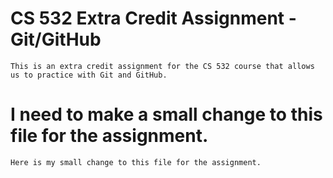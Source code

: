 # CS 532 Extra Credit Assignment - Git/GitHub
    This is an extra credit assignment for the CS 532 course that allows
    us to practice with Git and GitHub. 

# I need to make a small change to this file for the assignment. 
    Here is my small change to this file for the assignment. 
